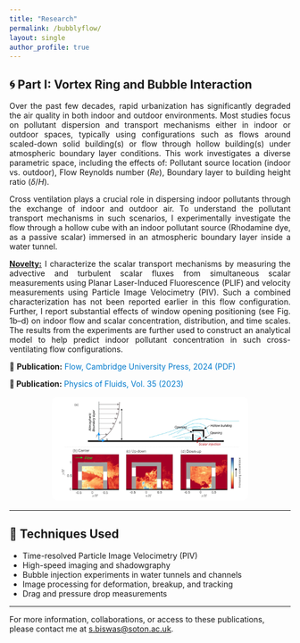 ```yaml
---
title: "Research"
permalink: /bubblyflow/
layout: single
author_profile: true
---
```


## 🌀 **Part I: Vortex Ring and Bubble Interaction**

<div style="text-align: justify;">

<div style="text-align: justify;">

Over the past few decades, rapid urbanization has significantly degraded the air quality in both indoor and outdoor environments. Most studies focus on pollutant dispersion and transport mechanisms either in indoor or outdoor spaces, typically using configurations such as flows around scaled-down solid building(s) or flow through hollow building(s) under atmospheric boundary layer conditions. This work investigates a diverse parametric space, including the effects of: Pollutant source location (indoor vs. outdoor), Flow Reynolds number ($Re$), Boundary layer to building height ratio ($\delta/H$).    

Cross ventilation plays a crucial role in dispersing indoor pollutants through the exchange of indoor and outdoor air. To understand the pollutant transport mechanisms in such scenarios, I experimentally investigate the flow through a hollow cube with an indoor pollutant source (Rhodamine dye, as a passive scalar) immersed in an atmospheric boundary layer inside a water tunnel.

<p style="margin-top:10px;">
<strong><u>Novelty:</u></strong> I characterize the scalar transport mechanisms by measuring the advective and turbulent scalar fluxes from simultaneous scalar measurements using Planar Laser-Induced Fluorescence (PLIF) and velocity measurements using Particle Image Velocimetry (PIV). Such a combined characterization has not been reported earlier in this flow configuration. Further, I report substantial effects of window opening positioning (see Fig. 1b–d) on indoor flow and scalar concentration, distribution, and time scales. The results from the experiments are further used to construct an analytical model to help predict indoor pollutant concentration in such cross-ventilating flow configurations.

<p style="margin-top:10px;">
📄 <strong>Publication:</strong> 
<a href="https://drive.google.com/file/d/1JV1y6pKnsH4TYJezZbBWHzKoIt6roiWQ/view?usp=drive_link" target="_blank" style="color:#007acc; text-decoration:none;">
Flow, Cambridge University Press, 2024 (PDF)
</a>
</p>

</div>


<p style="margin-top:10px;">
<strong>📄 Publication:</strong> 
<a href="https://doi.org/10.1063/5.0160815" target="_blank" style="color:#007acc; text-decoration:none;">
Physics of Fluids, Vol. 35 (2023)
</a>
</p>

</div>

<div style="text-align: center; margin-top: 15px;">

<img src="/images/FLOW_indoor_outdoor.png" alt="Bubbly Flow Visualization" style="max-width: 70%; border-radius: 10px;">

</div>


---










## 🔬 **Techniques Used**

- Time-resolved Particle Image Velocimetry (PIV)
- High-speed imaging and shadowgraphy
- Bubble injection experiments in water tunnels and channels
- Image processing for deformation, breakup, and tracking
- Drag and pressure drop measurements

---


For more information, collaborations, or access to these publications, please contact me at [s.biswas@soton.ac.uk](mailto:s.biswas@soton.ac.uk).










